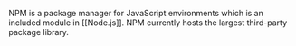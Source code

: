 
NPM is a package manager for JavaScript environments which is an included module in [[Node.js]]. NPM currently hosts the largest third-party package library.